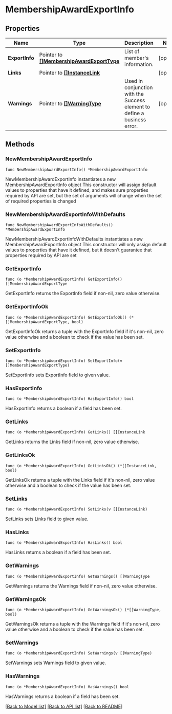 # MembershipAwardExportInfo

## Properties

Name | Type | Description | Notes
------------ | ------------- | ------------- | -------------
**ExportInfo** | Pointer to [**[]MembershipAwardExportType**](MembershipAwardExportType.md) | List of member&#39;s information. | [optional] 
**Links** | Pointer to [**[]InstanceLink**](InstanceLink.md) |  | [optional] 
**Warnings** | Pointer to [**[]WarningType**](WarningType.md) | Used in conjunction with the Success element to define a business error. | [optional] 

## Methods

### NewMembershipAwardExportInfo

`func NewMembershipAwardExportInfo() *MembershipAwardExportInfo`

NewMembershipAwardExportInfo instantiates a new MembershipAwardExportInfo object
This constructor will assign default values to properties that have it defined,
and makes sure properties required by API are set, but the set of arguments
will change when the set of required properties is changed

### NewMembershipAwardExportInfoWithDefaults

`func NewMembershipAwardExportInfoWithDefaults() *MembershipAwardExportInfo`

NewMembershipAwardExportInfoWithDefaults instantiates a new MembershipAwardExportInfo object
This constructor will only assign default values to properties that have it defined,
but it doesn't guarantee that properties required by API are set

### GetExportInfo

`func (o *MembershipAwardExportInfo) GetExportInfo() []MembershipAwardExportType`

GetExportInfo returns the ExportInfo field if non-nil, zero value otherwise.

### GetExportInfoOk

`func (o *MembershipAwardExportInfo) GetExportInfoOk() (*[]MembershipAwardExportType, bool)`

GetExportInfoOk returns a tuple with the ExportInfo field if it's non-nil, zero value otherwise
and a boolean to check if the value has been set.

### SetExportInfo

`func (o *MembershipAwardExportInfo) SetExportInfo(v []MembershipAwardExportType)`

SetExportInfo sets ExportInfo field to given value.

### HasExportInfo

`func (o *MembershipAwardExportInfo) HasExportInfo() bool`

HasExportInfo returns a boolean if a field has been set.

### GetLinks

`func (o *MembershipAwardExportInfo) GetLinks() []InstanceLink`

GetLinks returns the Links field if non-nil, zero value otherwise.

### GetLinksOk

`func (o *MembershipAwardExportInfo) GetLinksOk() (*[]InstanceLink, bool)`

GetLinksOk returns a tuple with the Links field if it's non-nil, zero value otherwise
and a boolean to check if the value has been set.

### SetLinks

`func (o *MembershipAwardExportInfo) SetLinks(v []InstanceLink)`

SetLinks sets Links field to given value.

### HasLinks

`func (o *MembershipAwardExportInfo) HasLinks() bool`

HasLinks returns a boolean if a field has been set.

### GetWarnings

`func (o *MembershipAwardExportInfo) GetWarnings() []WarningType`

GetWarnings returns the Warnings field if non-nil, zero value otherwise.

### GetWarningsOk

`func (o *MembershipAwardExportInfo) GetWarningsOk() (*[]WarningType, bool)`

GetWarningsOk returns a tuple with the Warnings field if it's non-nil, zero value otherwise
and a boolean to check if the value has been set.

### SetWarnings

`func (o *MembershipAwardExportInfo) SetWarnings(v []WarningType)`

SetWarnings sets Warnings field to given value.

### HasWarnings

`func (o *MembershipAwardExportInfo) HasWarnings() bool`

HasWarnings returns a boolean if a field has been set.


[[Back to Model list]](../README.md#documentation-for-models) [[Back to API list]](../README.md#documentation-for-api-endpoints) [[Back to README]](../README.md)



